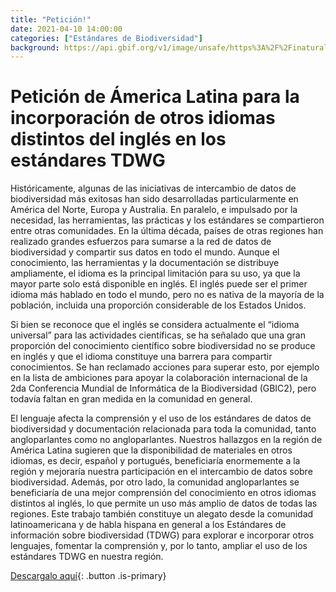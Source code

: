 ```yaml
---
title: "Petición!"
date: 2021-04-10 14:00:00
categories: ["Estándares de Biodiversidad"]
background: https://api.gbif.org/v1/image/unsafe/https%3A%2F%2Finaturalist-open-data.s3.amazonaws.com%2Fphotos%2F110681615%2Foriginal.jpeg%3F1611150874
---
```


# Petición de Ámerica Latina para la incorporación de otros idiomas distintos del inglés en los estándares TDWG

Históricamente, algunas de las iniciativas de intercambio de datos de biodiversidad más exitosas han sido desarrolladas particularmente en América del Norte, Europa y Australia. En paralelo, e impulsado por la necesidad, las herramientas, las prácticas y los estándares se compartieron entre otras comunidades. En la última década, países de otras regiones han realizado grandes esfuerzos para sumarse a la red de datos de biodiversidad y compartir sus datos en todo el mundo. Aunque el conocimiento, las herramientas y la documentación se distribuye ampliamente, el idioma es la principal limitación para su uso, ya que la mayor parte solo está disponible en inglés. El inglés puede ser el primer idioma más hablado en todo el mundo, pero no es nativa de la mayoría de la población, incluida una proporción considerable de los Estados Unidos. 

Si bien se reconoce que el inglés se considera actualmente el “idioma universal” para las actividades científicas, se ha señalado que una gran proporción del conocimiento científico sobre biodiversidad no se produce en inglés y que el idioma constituye una barrera para compartir conocimientos. Se han reclamado acciones para superar esto, por ejemplo en la lista de ambiciones para apoyar la colaboración internacional de la 2da Conferencia Mundial de Informática de la Biodiversidad (GBIC2), pero todavía faltan en gran medida en la comunidad en general.

El lenguaje afecta la comprensión y el uso de los estándares de datos de biodiversidad y documentación relacionada para toda la comunidad, tanto angloparlantes como no angloparlantes. Nuestros hallazgos en la región de América Latina sugieren que la disponibilidad de materiales en otros idiomas, es decir, español y portugués, beneficiaría enormemente a la región y mejoraría nuestra participación en el intercambio de datos sobre biodiversidad. Además, por otro lado, la comunidad angloparlantes se beneficiaría de una mejor comprensión del conocimiento en otros idiomas distintos al inglés, lo que permite un uso más amplio de datos de todas las regiones. Este trabajo también constituye un alegato desde la comunidad latinoamericana y de habla hispana en general a los Estándares de información sobre biodiversidad (TDWG) para explorar e incorporar otros lenguajes, fomentar la comprensión y, por lo tanto, ampliar el uso de los estándares TDWG en nuestra región. 


[Descargalo aquí](https://biss.pensoft.net/article/58973/download/pdf/){: .button .is-primary}
